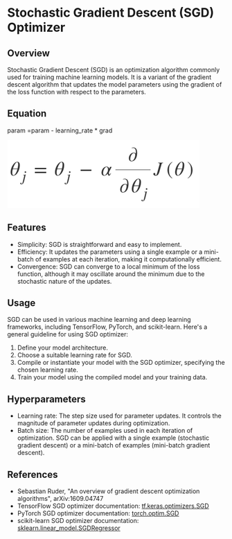 # Stochastic Gradient Descent (SGD) Optimizer

## Overview
Stochastic Gradient Descent (SGD) is an optimization algorithm commonly used for training machine learning models. It is a variant of the gradient descent algorithm that updates the model parameters using the gradient of the loss function with respect to the parameters.

## Equation 

param =param - learning_rate * grad

![SGD](SGD/SGD.png)



## Features
- Simplicity: SGD is straightforward and easy to implement.
- Efficiency: It updates the parameters using a single example or a mini-batch of examples at each iteration, making it computationally efficient.
- Convergence: SGD can converge to a local minimum of the loss function, although it may oscillate around the minimum due to the stochastic nature of the updates.

## Usage
SGD can be used in various machine learning and deep learning frameworks, including TensorFlow, PyTorch, and scikit-learn. Here's a general guideline for using SGD optimizer:

1. Define your model architecture.
2. Choose a suitable learning rate for SGD.
3. Compile or instantiate your model with the SGD optimizer, specifying the chosen learning rate.
4. Train your model using the compiled model and your training data.

## Hyperparameters
- Learning rate: The step size used for parameter updates. It controls the magnitude of parameter updates during optimization.
- Batch size: The number of examples used in each iteration of optimization. SGD can be applied with a single example (stochastic gradient descent) or a mini-batch of examples (mini-batch gradient descent).

## References
- Sebastian Ruder, "An overview of gradient descent optimization algorithms", arXiv:1609.04747
- TensorFlow SGD optimizer documentation: [tf.keras.optimizers.SGD](https://www.tensorflow.org/api_docs/python/tf/keras/optimizers/SGD)
- PyTorch SGD optimizer documentation: [torch.optim.SGD](https://pytorch.org/docs/stable/generated/torch.optim.SGD.html)
- scikit-learn SGD optimizer documentation: [sklearn.linear_model.SGDRegressor](https://scikit-learn.org/stable/modules/generated/sklearn.linear_model.SGDRegressor.html)

